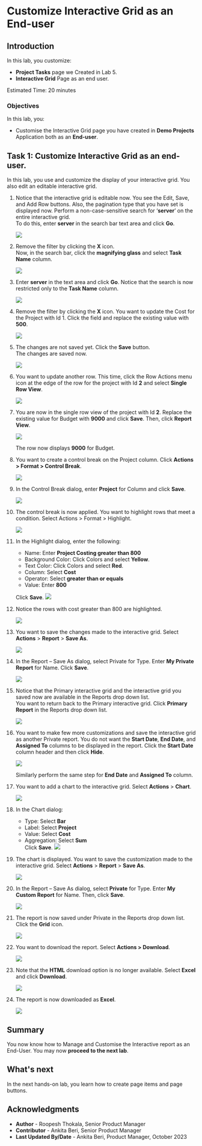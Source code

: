 # Customize Interactive Grid as an End-user
<!--# Create the shopping cart page -->
## Introduction

In this lab, you customize:
  - **Project Tasks** page we Created in Lab 5.
  - **Interactive Grid** Page as an end user.

<!--
Customers will be able to:
- Review the items in the shopping cart
- Edit the quantity of the items
- Remove an item
- Clear the shopping cart
- Proceed to checkout

Estimated Time: 20 minutes

Watch the video below for a quick walk through of the lab.

[](youtube:Cvl9xMAqnm8)
-->

Estimated Time: 20 minutes

### Objectives
In this lab, you:
- Customise the Interactive Grid page you have created in **Demo Projects** Application both as an **End-user**.

## Task 1: Customize Interactive Grid as an end-user.
In this lab, you use and customize the display of your interactive grid. You also edit an editable interactive grid.

1. Notice that the interactive grid is editable now. You see the Edit, Save, and Add Row buttons. Also, the pagination type that you have set is displayed now. Perform a non-case-sensitive search for ‘**server**’ on the entire interactive grid.  
To do this, enter **server** in the search bar text area and click **Go**.

    ![](./images/search1.png " ")

2. Remove the filter by clicking the **X** icon.  
Now, in the search bar, click the **magnifying glass** and select **Task Name** column.

    ![](./images/search2.png " ")

3. Enter **server** in the text area and click **Go**. Notice that the search is now restricted only to the **Task Name** column.

    ![](./images/search3.png " ")

4. Remove the filter by clicking the **X** icon. You want to update the Cost for the Project with Id 1. Click the field and replace the existing value with **500**.

    ![](./images/search4.png " ")

5. The changes are not saved yet. Click the **Save** button.  
    The changes are saved now.

    ![](./images/search5.png " ")

6. You want to update another row. This time, click the Row Actions menu icon at the edge of the row for the project with Id **2** and select **Single Row View**.

    ![](./images/single-row-view.png " ")

7. You are now in the single row view of the project with Id **2**. Replace the existing value for Budget with **9000** and click **Save**. Then, click **Report View**.  

    ![](./images/single-row1.png " ")  

    The row now displays **9000** for Budget.

8. You want to create a control break on the Project column. Click **Actions > Format > Control Break**.

    ![](./images/set-control-break.png " ")

9. In the Control Break dialog, enter **Project** for Column and click **Save**.

    ![](./images/control-break1.png " ")

10. The control break is now applied. You want to highlight rows that meet a      condition. Select Actions > Format > Highlight.

    ![](./images/highlight1.png " ")

11. In the Highlight dialog, enter the following:

    - Name: Enter **Project Costing greater than 800**
    - Background Color: Click Colors and select **Yellow**.
    - Text Color: Click Colors and select **Red**.
    - Column: Select **Cost**
    - Operator: Select **greater than or equals**
    - Value: Enter **800**  

    Click **Save**.
    ![](./images/highlight2.png " ")

12. Notice the rows with cost greater than 800 are highlighted.

    ![](./images/highlight3.png " ")

13. You want to save the changes made to the interactive grid. Select **Actions** > **Report** > **Save As**.

    ![](./images/save-grid1.png " ")

14. In the Report – Save As dialog, select Private for Type. Enter **My Private Report** for Name. Click **Save**.

    ![](./images/save-report.png " ")

15. Notice that the Primary interactive grid and the interactive grid you saved now are available in the Reports drop down list.  
You want to return back to the Primary interactive grid. Click **Primary Report** in the Reports drop down list.

    ![](./images/select-primary-report.png " ")

16. You want to make few more customizations and save the interactive grid as another Private report. You do not want the **Start Date**, **End Date**, and **Assigned To** columns to be displayed in the report.
Click the **Start Date** column header and then click **Hide**.

    ![](./images/hide-column1.png " ")

    Similarly perform the same step for **End Date** and **Assigned To** column.

17. You want to add a chart to the interactive grid. Select **Actions** > **Chart**.

    ![](./images/chart1.png " ")

18. In the Chart dialog:

    - Type: Select **Bar**
    - Label: Select **Project**
    - Value: Select **Cost**
    - Aggregation: Select **Sum**  
    Click **Save**.
    ![](./images/chart2.png " ")

19. The chart is displayed. You want to save the customization made to the interactive grid. Select **Actions** > **Report** > **Save As**.

    ![](./images/save-report1.png " ")

20. In the Report – Save As dialog, select **Private** for Type. Enter **My Custom Report** for Name. Then, click **Save**.

    ![](./images/save-report2.png " ")

21. The report is now saved under Private in the Reports drop down list. Click the **Grid** icon.

    ![](./images/select-grid-icon.png " ")

22. You want to download the report. Select **Actions > Download**.

    ![](./images/download-report.png " ")

23. Note that the **HTML** download option is no longer available. Select **Excel** and click **Download**.

    ![](./images/download-report1.png " ")

24. The report is now downloaded as **Excel**.

    ![](./images/downloaded-report.png " ")

## Summary

You now know how to Manage and Customise the Interactive report as an End-User. You may now **proceed to the next lab**.

## What's next

In the next hands-on lab, you learn how to create page items and page buttons.

## Acknowledgments

- **Author** - Roopesh Thokala, Senior Product Manager
- **Contributor** - Ankita Beri, Senior Product Manager
- **Last Updated By/Date** - Ankita Beri, Product Manager, October 2023
